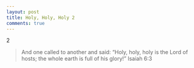 ```yaml
---
layout: post
title: Holy, Holy, Holy 2
comments: true
---
```


2

> And one called to another and said:
>     “Holy, holy, holy is the Lord of hosts;
>     the whole earth is full of his glory!”
> Isaiah 6:3